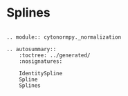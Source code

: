 # Splines


```{eval-rst}

.. module:: cytonormpy._normalization

.. autosummary::
    :toctree: ../generated/
    :nosignatures:

    IdentitySpline
    Spline
    Splines
```


